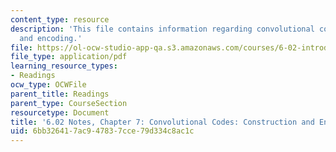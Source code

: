```yaml
---
content_type: resource
description: 'This file contains information regarding convolutional codes: construction
  and encoding.'
file: https://ol-ocw-studio-app-qa.s3.amazonaws.com/courses/6-02-introduction-to-eecs-ii-digital-communication-systems-fall-2012/6bb326417ac947837cce79d334c8ac1c_MIT6_02F12_chap07.pdf
file_type: application/pdf
learning_resource_types:
- Readings
ocw_type: OCWFile
parent_title: Readings
parent_type: CourseSection
resourcetype: Document
title: '6.02 Notes, Chapter 7: Convolutional Codes: Construction and Encoding'
uid: 6bb32641-7ac9-4783-7cce-79d334c8ac1c
---
```

